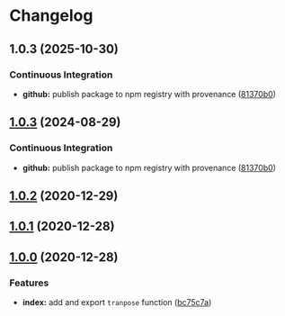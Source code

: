 # Changelog

## 1.0.3 (2025-10-30)


### Continuous Integration

* **github:** publish package to npm registry with provenance ([81370b0](https://github.com/remarkablemark/matrix-transpose/commit/81370b0ebf1dddf7106381a0af3884be7d9cbaf5))

## [1.0.3](https://github.com/remarkablemark/matrix-transpose/compare/v1.0.2...v1.0.3) (2024-08-29)

### Continuous Integration

- **github:** publish package to npm registry with provenance ([81370b0](https://github.com/remarkablemark/matrix-transpose/commit/81370b0ebf1dddf7106381a0af3884be7d9cbaf5))

## [1.0.2](https://github.com/remarkablemark/matrix-transpose/compare/v1.0.1...v1.0.2) (2020-12-29)

## [1.0.1](https://github.com/remarkablemark/matrix-transpose/compare/v1.0.0...v1.0.1) (2020-12-28)

## [1.0.0](https://github.com/remarkablemark/matrix-transpose/tree/v1.0.0) (2020-12-28)

### Features

- **index:** add and export `tranpose` function ([bc75c7a](https://github.com/remarkablemark/matrix-transpose/commit/bc75c7aa505a87d104437c6e8175615c1518fae3))
